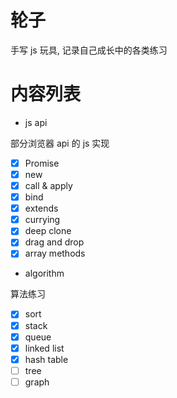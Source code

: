 # 轮子

手写 js 玩具, 记录自己成长中的各类练习

# 内容列表

* js api

部分浏览器 api 的 js 实现
  - [x] Promise
  - [x] new
  - [x] call & apply
  - [x] bind
  - [x] extends
  - [x] currying
  - [x] deep clone
  - [x] drag and drop
  - [x] array methods

* algorithm

算法练习

  - [x] sort
  - [x] stack
  - [x] queue
  - [x] linked list
  - [x] hash table
  - [ ] tree
  - [ ] graph
